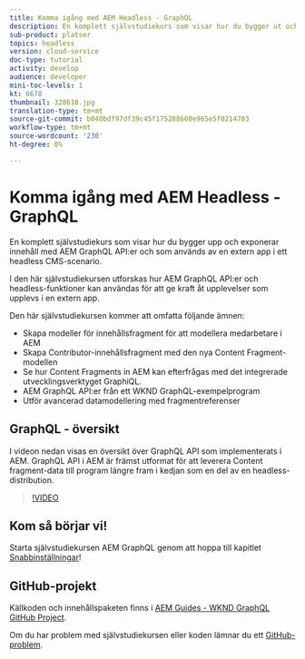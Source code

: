 ```yaml
---
title: Komma igång med AEM Headless - GraphQL
description: En komplett självstudiekurs som visar hur du bygger ut och visar innehåll med hjälp AEM GraphQL API:er.
sub-product: platser
topics: headless
version: cloud-service
doc-type: tutorial
activity: develop
audience: developer
mini-toc-levels: 1
kt: 6678
thumbnail: 328618.jpg
translation-type: tm+mt
source-git-commit: b040bdf97df39c45f175288608e965e5f0214703
workflow-type: tm+mt
source-wordcount: '230'
ht-degree: 0%

---
```



# Komma igång med AEM Headless - GraphQL

En komplett självstudiekurs som visar hur du bygger upp och exponerar innehåll med AEM GraphQL API:er och som används av en extern app i ett headless CMS-scenario.

I den här självstudiekursen utforskas hur AEM GraphQL API:er och headless-funktioner kan användas för att ge kraft åt upplevelser som upplevs i en extern app.

Den här självstudiekursen kommer att omfatta följande ämnen:

* Skapa modeller för innehållsfragment för att modellera medarbetare i AEM
* Skapa Contributor-innehållsfragment med den nya Content Fragment-modellen
* Se hur Content Fragments in AEM kan efterfrågas med det integrerade utvecklingsverktyget GraphiQL.
* AEM GraphQL API:er från ett WKND GraphQL-exempelprogram
* Utför avancerad datamodellering med fragmentreferenser

## GraphQL - översikt

I videon nedan visas en översikt över GraphQL API som implementerats i AEM. GraphQL API i AEM är främst utformat för att leverera Content fragment-data till program längre fram i kedjan som en del av en headless-distribution.

>[!VIDEO](https://video.tv.adobe.com/v/328618/?quality=12&learn=on)

## Kom så börjar vi!

Starta självstudiekursen AEM GraphQL genom att hoppa till kapitlet [Snabbinställningar](./setup.md)!

## GitHub-projekt

Källkoden och innehållspaketen finns i [AEM Guides - WKND GraphQL GitHub Project](https://github.com/adobe/aem-guides-wknd-graphql).

Om du har problem med självstudiekursen eller koden lämnar du ett [GitHub-problem](https://github.com/adobe/aem-guides-wknd-graphql/issues).
